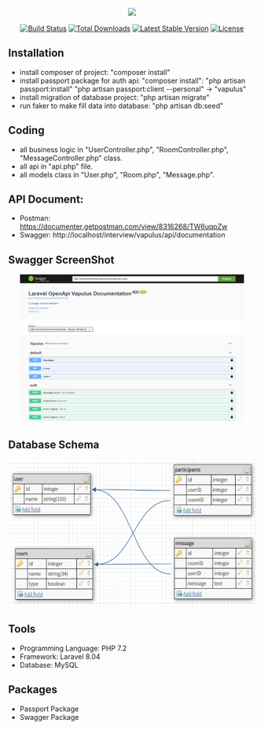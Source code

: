 <p align="center"><a href="https://laravel.com" target="_blank"><img src="https://raw.githubusercontent.com/laravel/art/master/logo-lockup/5%20SVG/2%20CMYK/1%20Full%20Color/laravel-logolockup-cmyk-red.svg" width="400"></a></p>

<p align="center">
<a href="https://travis-ci.org/laravel/framework"><img src="https://travis-ci.org/laravel/framework.svg" alt="Build Status"></a>
<a href="https://packagist.org/packages/laravel/framework"><img src="https://poser.pugx.org/laravel/framework/d/total.svg" alt="Total Downloads"></a>
<a href="https://packagist.org/packages/laravel/framework"><img src="https://poser.pugx.org/laravel/framework/v/stable.svg" alt="Latest Stable Version"></a>
<a href="https://packagist.org/packages/laravel/framework"><img src="https://poser.pugx.org/laravel/framework/license.svg" alt="License"></a>
</p>

## Installation

- install composer of project: "composer install"
- install passport package for auth api: "composer install":
    "php artisan passport:install"
    "php artisan passport:client --personal" -> "vapulus"
- install migration of database project: "php artisan migrate"
- run faker to make fill data into database: "php artisan db:seed"

## Coding

- all business logic in "UserController.php", "RoomController.php", "MessageController.php" class.
- all api in "api.php" file.
- all models class in "User.php", "Room.php", "Message.php".

## API Document:

- Postman: https://documenter.getpostman.com/view/8316268/TW6uqpZw
- Swagger: http://localhost/interview/vapulus/api/documentation

## Swagger ScreenShot

<p align="center">
<img src="./resources/img/swagger.png" style="height: 300px;" >
</p>

## Database Schema

<p align="center">
<img src="./resources/img/qnlfa.png" style="height: 300px;" >
</p>


## Tools

- Programming Language: PHP 7.2
- Framework: Laravel 8.04
- Database: MySQL

## Packages

- Passport Package
- Swagger Package
